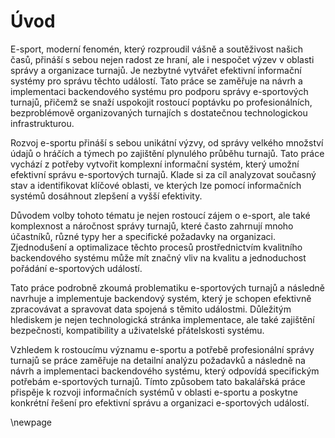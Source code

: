 
# Úvod

E-sport, moderní fenomén, který rozproudil vášně a soutěživost našich časů,
přináší s sebou nejen radost ze hraní, ale i nespočet výzev v oblasti správy a organizace turnajů.
Je nezbytné vytvářet efektivní informační systémy pro správu těchto událostí.
Tato práce se zaměřuje na návrh a implementaci backendového systému pro podporu správy e-sportových turnajů,
přičemž se snaží uspokojit rostoucí poptávku po profesionálních,
bezproblémově organizovaných turnajích s dostatečnou technologickou infrastrukturou.

Rozvoj e-sportu přináší s sebou unikátní výzvy,
od správy velkého množství údajů o hráčích a týmech po zajištění plynulého průběhu turnajů.
Tato práce vychází z potřeby vytvořit komplexní informační systém,
který umožní efektivní správu e-sportových turnajů.
Klade si za cíl analyzovat současný stav a identifikovat klíčové oblasti,
ve kterých lze pomocí informačních systémů dosáhnout zlepšení a vyšší efektivity.

Důvodem volby tohoto tématu je nejen rostoucí zájem o e-sport,
ale také komplexnost a náročnost správy turnajů,
které často zahrnují mnoho účastníků, různé typy her a specifické požadavky na organizaci.
Zjednodušení a optimalizace těchto procesů prostřednictvím kvalitního backendového systému může mít značný vliv na kvalitu a jednoduchost pořádání e-sportových událostí.

Tato práce podrobně zkoumá problematiku e-sportových turnajů a následně navrhuje a implementuje backendový systém,
který je schopen efektivně zpracovávat a spravovat data spojená s těmito událostmi.
Důležitým hlediskem je nejen technologická stránka implementace,
ale také zajištění bezpečnosti, kompatibility a uživatelské přátelskosti systému.

Vzhledem k rostoucímu významu e-sportu a potřebě profesionální správy turnajů
se práce zaměřuje na detailní analýzu požadavků a následně na návrh a implementaci backendového systému,
který odpovídá specifickým potřebám e-sportových turnajů.
Tímto způsobem tato bakalářská práce přispěje k rozvoji informačních systémů v oblasti e-sportu
a poskytne konkrétní řešení pro efektivní správu a organizaci e-sportových událostí.

\newpage

